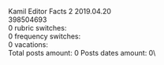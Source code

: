 Kamil	Editor Facts 2 2019.04.20\
398504693\
0 rubric switches:\
0 frequency switches:\
0 vacations:\
Total posts amount: 0	Posts dates amount: 0\
